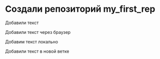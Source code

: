 # Создали репозиторий my_first_rep

Добавили текст

Добавили текст через браузер

Добавим текст локально

Добавили текст в новой ветке
